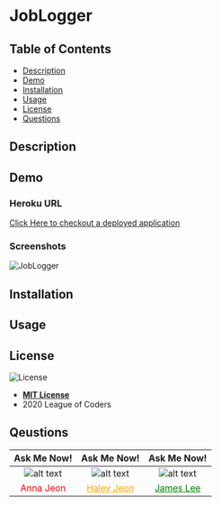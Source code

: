 # JobLogger

## Table of Contents
- [Description](#description) 
- [Demo](#demo) 
- [Installation](#installation) 
- [Usage](#usage) 
- [License](#license) 
- [Questions](#questions)

## Description

## Demo
### Heroku URL
[Click Here to checkout a deployed application](https://joblogger-loc.herokuapp.com/)

### Screenshots
![JobLogger](image)

## Installation

## Usage

## License
![License](https://img.shields.io/badge/License-MIT%20License-blue)
- **[MIT License](https://opensource.org/licenses/MIT)** 
- 2020 League of Coders

## Qeustions
| Ask Me Now! | Ask Me Now! | Ask Me Now! |
| :---: | :---: | :---: |
| ![alt text](https://avatars0.githubusercontent.com/u/65268642?s=460&u=bd568c7596e7f6c9585caeb89e88b084e56c21f9&v=4 "Github Profile Picture") | ![alt text](https://avatars3.githubusercontent.com/u/63874445?s=460&u=002d392fd3ed13215f1c72eec6952f72b24bc516&v=4 "Github Profile Picture") | ![alt text](https://avatars3.githubusercontent.com/u/48775473?s=400&u=e657eac2191121ccbff7caba85bd7a5686464951&v=4 "Github Profile Picture") |
| <a style="text-decoration: none; color: red" href="https://github.com/nuleeannajeon" target="_blank">Anna Jeon</a> | <a style="color: orange" href="https://github.com/tndus604" target="_blank">Haley Jeon</a> | <a style="color: green" href="https://github.com/titanian229" target="_blank">James Lee</a> |